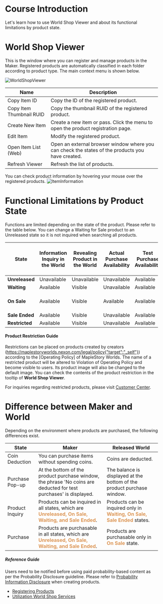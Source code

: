 # Course Introduction
Let's learn how to use World Shop Viewer and about its functional limitations by product state.

# World Shop Viewer
This is the window where you can register and manage products in the Maker. Registered products are automatically classified in each folder according to product type. The main context menu is shown below.

![WorldShopViewer](https://mod-file.dn.nexoncdn.co.kr/bbs/16696848050101636660134be4dbebf8ba54f4c009767.png "WorldShopViewer")

| Name | Description |
| --- | --- |
| Copy Item ID | Copy the ID of the registered product. |
| Copy Item Thumbnail RUID | Copy the thumbnail RUID of the registered product. |
| Create New Item | Create a new item or pass. Click the menu to open the product registration page. |
| Edit Item | Modify the registered product. |
| Open Item List (Web) | Open an external browser window where you can check the states of the products you have created. |
| Refresh Viewer | Refresh the list of products. |

You can check product information by hovering your mouse over the registered products.
![ItemInformation](https://mod-file.dn.nexoncdn.co.kr/bbs/1669686269480e70f6ff61d3b488da37ca9c8d301cbdd.png "ItemInformation")

# Functional Limitations by Product State
Functions are limited depending on the state of the product. Please refer to the table below.
You can change a Waiting for Sale product to an Unreleased state so it is not inquired when searching all products.

| State | Information Inquiry in the World | Revealing Product in the World | Actual Purchase Availability | Test Purchase Availability | Modifying Product Information | Revealing a Product on the Official Homepage |
| --- | ---------- | ---------- | -------- | --------- | ----------- | ------------- |
| **Unreleased** | Unavailable | Unavailable  | Unavailable | Available | Available | Unavailable |
| **Waiting** | Available | Visible | Unavailable | Available | Available | Not Visible |
| **On Sale** | Available | Visible | Available | Available | Available | Pass Visible Only|
| **Sale Ended** | Available | Visible | Unavailable | Available | Available | Not Visible |
| **Restricted** | Available | Visible | Unavailable | Available | Available | Not Visible |

#### Product Restriction Guide
Restrictions can be placed on products created by creators (https://maplestoryworlds.nexon.com/legal/policy{"target":"_self"}) according to the [Operating Policy] of MapleStory Worlds.
The name of a restricted product will be altered to Violation of Operating Policy and become visible to users. Its product image will also be changed to the default image.
You can check the contents of the product restriction in the tooltip of **World Shop Viewer**. 

For inquiries regarding restricted products, please visit [Customer Center](https://cs.nexon.com/HelpBoard/Nexon?gamecode=363{"target":"_self"}).

# Difference between Maker and World
Depending on the environment where products are purchased, the following differences exist.

| State | Maker | Released World |
| --- | --- | ------ |
| Coin Deduction | You can purchase items without spending coins. | Coins are deducted. |
| Purchase Pop-up | At the bottom of the product purchase window, the phrase 'No coins are deducted for test purchases' is displayed. | The balance is displayed at the bottom of the product purchase window. |
| Product Inquiry | Products can be inquired in all states, which are <span style="color: #dc9656">**Unreleased, On Sale, Waiting, and Sale Ended**</span>. | Products can be inquired only in <span style="color: #dc9656">**Waiting, On Sale, Sale Ended**</span> states. |
| Purchase | Products are purchasable in all states, which are <span style="color: #dc9656">**Unreleased, On Sale, Waiting, and Sale Ended**</span>. | Products are purchasable only in <span style="color: #dc9656">**On Sale**</span> state. |

##### Reference Guide
Users need to be notified before using paid probability-based content as per the Probability Disclosure guideline. Please refer to [Probability Information Disclosure](/docs/?postId=667%7B%22target%22:%22_self%22%7D) when creating products.

* [Registering Products](/docs/?postId=581{"target":"_self"})
* [Utilization World Shop Services](/docs/?postId=659{"target":"_self"})